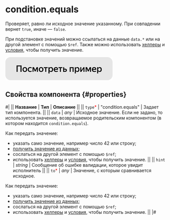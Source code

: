 # condition.equals

Проверяет, равно ли исходное значение указанному. При совпадении вернет `true`, иначе — `false`.

При подстановке значений можно ссылаться на данные `data.*` или на другой элемент с помощью `$ref`. Также можно использовать [хелперы](helpers.md) и [условия](conditions.md), чтобы получить значение.

[![](../_images/buttons/view-example.svg)](https://clck.ru/QMmPE)

## Свойства компонента {#properties}

#|
|| **Название** | **Тип** | **Описание** ||
|| `type`<span style="color: red">\*</span> | "condition.equals" | Задает тип компонента. ||
|| `data` | _any_ | Исходное значение. Если не задано, то используется значение, возвращаемое родительским компонентом (в котором находится `condition.equals`).

Как передать значение:

- указать само значение, например число 42 или строку;
- [получить значение из данных](../operations/work-with-data.md);
- сослаться на другой элемент с помощью `$ref`;
- использовать [хелперы](helpers.md) и [условия](conditions.md), чтобы получить значение. ||
  || `hint` | _string_ | Сообщение об ошибке валидации, которое увидит исполнитель ||
  || `to`<span style="color: red">\*</span> | _any_ | Значение, c которым сравнивается исходное.

Как передать значение:

- указать само значение, например число 42 или строку;
- [получить значение из данных](../operations/work-with-data.md);
- сослаться на другой элемент с помощью `$ref`;
- использовать [хелперы](helpers.md) и [условия](conditions.md), чтобы получить значение. ||
  |#
